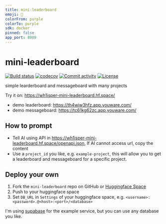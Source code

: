 ```yaml
---
title: mini-leaderboard
emoji: 🤖
colorFrom: purple
colorTo: purple
sdk: docker
pinned: false
app_port: 8909
---
```


# mini-leaderboard

[![Build status](https://img.shields.io/github/actions/workflow/status/wh1isper/mini-leaderboard/main.yml?branch=main)](https://github.com/wh1isper/mini-leaderboard/actions/workflows/main.yml?query=branch%3Amain)
[![codecov](https://codecov.io/gh/wh1isper/mini-leaderboard/branch/main/graph/badge.svg)](https://codecov.io/gh/wh1isper/mini-leaderboard)
[![Commit activity](https://img.shields.io/github/commit-activity/m/wh1isper/mini-leaderboard)](https://img.shields.io/github/commit-activity/m/wh1isper/mini-leaderboard)
[![License](https://img.shields.io/github/license/wh1isper/mini-leaderboard)](https://img.shields.io/github/license/wh1isper/mini-leaderboard)

simple learderboard and messageboard with many projects

Try it on: https://wh1isper-mini-leaderboard.hf.space/

- demo leaderboard: https://th4wiw3hfz.app.youware.com/
- demo messageboard: https://tc61kg62zc.app.youware.com/

## How to prompt

- Tell AI using API in https://wh1isper-mini-leaderboard.hf.space/openapi.json, If AI cannot access url, copy the content
- Use a `project_id` you like, e.g. `example-project`, this will allow you to get a leaderboard and messageboard for a specific project.

## Deploy your own

1. Fork the `mini-leaderboard` repo on GitHub or [Huggingface Space](https://huggingface.co/spaces/Wh1isper/mini-leaderboard/tree/main)
1. Push to your huggingface space
1. Set `DB_URL` in `Settings` of your huggingface space, e.g. `<username>:<password>.@<host>:<port>/<database>`

I'm using [supabase](https://supabase.com/) for the example service, but you can use any database you like.
